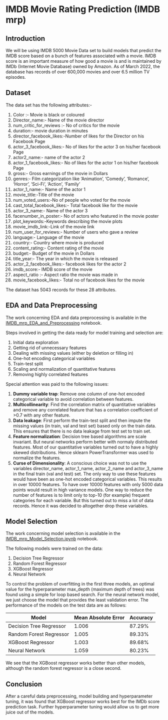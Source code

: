 # IMDB Movie Rating Prediction (IMDB mrp)

## Introduction
We will be using IMDB 5000 Movie Data set to build models that predict the IMDB score based on a bunch of features associated with a movie. IMDB score is an important measure of how good a movie is and is maintained by IMDb (Internet Movie Database) owned by Amazon. As of March 2022, the database has records of over 600,000 movies and over 6.5 million TV episodes.
## Dataset
The data set has the following attributes:-

1. Color :- Movie is black or coloured
2. Director_name:- Name of the movie director
3. num_critic_for_reviews :- No of critics for the movie
4. duration:- movie duration in minutes
5. director_facebook_likes:-Number of likes for the Director on his Facebook Page
6. actor_3_facebook_likes:- No of likes for the actor 3 on his/her facebook Page
7. actor2_name:- name of the actor 2
8. actor_1_facebook_likes:- No of likes for the actor 1 on his/her facebook Page
9. gross:- Gross earnings of the movie in Dollars
10. genres:- Film categorization like ‘Animation’, ‘Comedy’, ‘Romance’, ‘Horror’, ‘Sci-Fi’, ‘Action’, ‘Family’
11. actor_1_name:- Name of the actor 1
12. movie_title:-Title of the movie
13. num_voted_users:-No of people who voted for the movie
14. cast_total_facebook_likes:- Total facebook like for the movie
15. actor_3_name:- Name of the actor 3
16. facenumber_in_poster:- No of actors who featured in the movie poster
17. plot_keywords:-Keywords describing the movie plots
18. movie_imdb_link:-Link of the movie link
19. num_user_for_reviews:- Number of users who gave a review
20. language:- Language of the movie
21. country:- Country where movie is produced
22. content_rating:- Content rating of the movie
23. budget:- Budget of the movie in Dollars
24. title_year:- The year in which the movie is released
25. actor_2_facebook_likes:- facebook likes for the actor 2
26. imdb_score:- IMDB score of the movie
27. aspect_ratio :- Aspect ratio the movie was made in
28. movie_facebook_likes:- Total no of facebook likes for the movie

The dataset has 5043 records for these 28 attributes.
## EDA and Data Preprocessing
The work concerning EDA and data preprocessing is available in the [IMDB_mrp_EDA_and_Preprocessing](https://github.com/NBK-code/IMDB_Movie_Rating_Prediction/blob/main/IMDB_mrp_EDA_and_Preprocessing.ipynb) notebook.

Steps involved in getting the data ready for model training and selection are:

1. Initial data exploration
2. Getting rid of unnecessary features
3. Dealing with missing values (either by deletion or filling in)
4. One-hot encoding categorical variables
5. Train-test split
6. Scaling and normalization of quantitative features
7. Removing highly correlated features

Special attention was paid to the following issues:

1. **Dummy variable trap**: Remove one column of one-hot encoded categorical variable to avoid correlation between features.
2. **Multicollinearity**: Find the correlation matrix of quantitative variables and remove any correlated feature that has a correlation coefficient of >0.7 with any other feature.
3. **Data leakage**: First perform the train-test split and then impute the missing values (in train, val and test set) based only on the train data. This ensures that there is no data leakage from test set to train set.
4. **Feature normalization**: Decision tree based algorithms are scale invariant. But neural networks perform better with normaly distributed features. Most of our quantitative variables turned out to have a highly skewed distributions. Hence sklearn PowerTransformer was used to normalize the features.
5. **Curse of Dimensionality**: A conscious choice was not to use the variables director_name, actor_1_name, actor_2_name and actor_3_name in the final train (val and test) set. The only way to use these features would have been as one-hot encoded categorical variables. This results in over 10000 features. To have over 10000 features with only 5000 data points would result in high variance models. One way to reduce the number of features is to limit only to top-10 (for example) frequent categories for each variable. But this turned out to miss a lot of data records. Hence it was decided to altogether drop these variables. 

## Model Selection
The work concerning model selection is available in the [IMDB_mrp_Model_Selection.ipynb](https://github.com/NBK-code/IMDB_Movie_Rating_Prediction/blob/main/IMDB_mrp_Model_Selection.ipynb) notebook.

The following models were trained on the data:

1. Decision Tree Regressor
2. Random Forest Regressor
3. XGBoost Regressor
4. Neural Network

To control the problem of overfitting in the first three models, an optimal value for the hyperparameter max_depth (maximum depth of trees) was found using a simple for loop based search. For the neural network model, we just choose the model that provides the least validation error. The performance of the models on the test data are as follows:

| Model | Mean Absolute Error | Accuracy |
| --- | --- | --- |
| Decision Tree Regressor | 1.006 | 87.29% |
| Random Forest Regressor | 1.005 | 89.33% |
| XGBoost Regressor | 1.003 | 89.68% |
| Neural Network | 1.059 | 80.23% |

We see that the XGBoost regressor works better than other models, although the random forest regressor is a close second. 

## Conclusion
After a careful data preprocessing, model building and hyperparameter tuning, it was found that XGBoost regressor works best for the IMDb score prediction task. Further hyperparameter tuning would allow us to get more juice out of the models.
